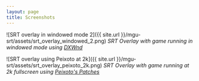 ```yaml
---
layout: page
title: Screenshots
---
```

![SRT overlay in windowed mode 2]({{ site.url }}/mgu-srt/assets/srt_overlay_windowed_2.png)
*SRT Overlay with game running in windowed mode using [DXWnd](https://sourceforge.net/projects/dxwnd/)*

![SRT overlay using Peixoto at 2k]({{ site.url }}/mgu-srt/assets/srt_overlay_peixoto_2k.png)
*SRT Overlay with game running at 2k fullscreen using [Peixoto's Patches](https://www.vogons.org/viewtopic.php?f=24&t=53121)*
